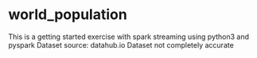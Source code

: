 # world_population
This is a getting started exercise with spark streaming using python3 and pyspark
Dataset source: datahub.io
Dataset not completely accurate
